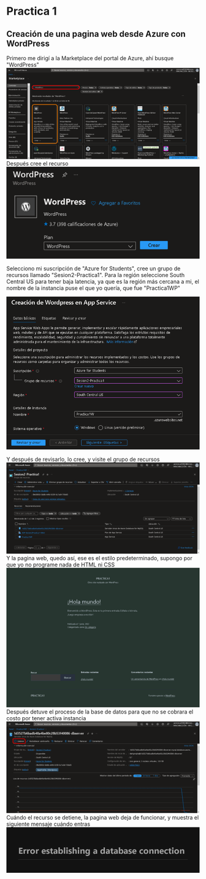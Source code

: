 ﻿# Practica 1
## Creación de una pagina web desde Azure con WordPress
Primero me dirigí a la Marketplace del portal de Azure, ahí busque "WordPress"
![Marketplace de Azure](https://github.com/Mario-CamachoCC/Practica-1/blob/main/img/1.png)
Después cree el recurso
![Creación de WordPress](https://github.com/Mario-CamachoCC/Practica-1/blob/main/img/2.png)

Selecciono mi suscripción de "Azure for Students", cree un grupo de recursos llamado "Sesion2-Practica1". Para la región seleccione South Central US para tener baja latencia, ya que es la región más cercana a mi, el nombre de la instancia puse el que yo quería, que fue "Practica1WP"



![Creación de WordPress en App Service](https://github.com/Mario-CamachoCC/Practica-1/blob/main/img/3.png)


Y después de revisarlo, lo cree, y visite el grupo de recursos
![Grupo de recursos creado](https://github.com/Mario-CamachoCC/Practica-1/blob/main/img/4.png)
Y la pagina web, quedo así, ese es el estilo predeterminado, supongo por que yo no programe nada de HTML ni CSS
![WordPress pagina default](https://github.com/Mario-CamachoCC/Practica-1/blob/main/img/5.png)
Después detuve el proceso de la base de datos para que no se cobrara el costo por tener activa instancia
![DataBase](https://github.com/Mario-CamachoCC/Practica-1/blob/main/img/6.png)
Cuándo el recurso se detiene, la pagina web deja de funcionar, y muestra el siguiente mensaje cuándo entras
![Error](https://github.com/Mario-CamachoCC/Practica-1/blob/main/img/7.png)
